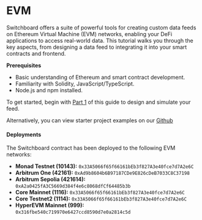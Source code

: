 # EVM

Switchboard offers a suite of powerful tools for creating custom data feeds on Ethereum Virtual Machine (EVM) networks, enabling your DeFi applications to access real-world data. This tutorial walks you through the key aspects, from designing a data feed to integrating it into your smart contracts and frontend.

**Prerequisites**

* Basic understanding of Ethereum and smart contract development.
* Familiarity with Solidity, JavaScript/TypeScript.
* Node.js and npm installed.

To get started, begin with [Part 1](part-1-prerequisites-and-quick-start-guide.md) of this guide to design and simulate your feed.

Alternatively, you can view starter project examples on our [Github](https://github.com/switchboard-xyz/evm-on-demand)

#### Deployments

The Switchboard contract has been deployed to the following EVM networks:



* **Monad Testnet (10143):** `0x33A5066f65f66161bEb3f827A3e40fce7d7A2e6C`&#x20;
* **Arbitrum One (42161):** `0xAd9b8604b6B97187CDe9E826cDeB7033C8C37198`
* **Arbitrum Sepolia (421614):** `0xA2a0425fA3C5669d384f4e6c8068dfCf64485b3b`
* **Core Mainnet (1116):** `0x33A5066f65f66161bEb3f827A3e40fce7d7A2e6C`
* **Core Testnet2 (1114):** `0x33A5066f65f66161bEb3f827A3e40fce7d7A2e6C`&#x20;
* **HyperEVM Mainnet (999):** `0x316fbe540c719970e6427ccd8590d7e0a2814c5d`&#x20;

